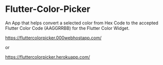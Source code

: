 # Flutter-Color-Picker
An App that helps convert a selected color from Hex Code to the accepted Flutter Color Code (AAGGRRBB) for the Flutter Color Widget.

https://fluttercolorpicker.000webhostapp.com/

or

https://fluttercolorpicker.herokuapp.com/

